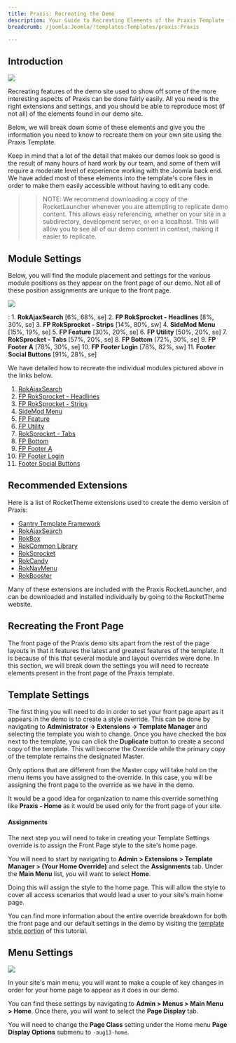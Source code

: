 ```yaml
---
title: Praxis: Recreating the Demo
description: Your Guide to Recreating Elements of the Praxis Template for Joomla
breadcrumb: /joomla:Joomla/!templates:Templates/praxis:Praxis

---
```


Introduction
-----

![][praxis2]

Recreating features of the demo site used to show off some of the more interesting aspects of Praxis can be done fairly easily. All you need is the right extensions and settings, and you should be able to reproduce most (if not all) of the elements found in our demo site. 

Below, we will break down some of these elements and give you the information you need to know to recreate them on your own site using the Praxis Template.

Keep in mind that a lot of the detail that makes our demos look so good is the result of many hours of hard work by our team, and some of them will require a moderate level of experience working with the Joomla back end. We have added most of these elements into the template's core files in order to make them easily accessible without having to edit any code.

>> NOTE: We recommend downloading a copy of the RocketLauncher whenever you are attempting to replicate demo content. This allows easy referencing, whether on your site in a subdirectory, development server, or on a localhost. This will allow you to see all of our demo content in context, making it easier to replicate.

Module Settings
-----


Below, you will find the module placement and settings for the various module positions as they appear on the front page of our demo. Not all of these position assignments are unique to the front page.

![][praxis]

:   1. **RokAjaxSearch**  [6%, 68%, se]
    2. **FP RokSprocket - Headlines**  [8%, 30%, se]
    3. **FP RokSprocket - Strips**  [14%, 80%, sw]
    4. **SideMod Menu**  [15%, 19%, se]
    5. **FP Feature**  [30%, 20%, se]
    6. **FP Utility**  [50%, 20%, se]
    7. **RokSprocket - Tabs**  [57%, 20%, se]
    8. **FP Bottom**  [72%, 30%, se]
    9. **FP Footer A**  [78%, 30%, se]
    10. **FP Footer Login**  [78%, 82%, sw]
    11. **Footer Social Buttons**  [91%, 28%, se]

We have detailed how to recreate the individual modules pictured above in the links below.

1. [RokAjaxSearch][module1]
2. [FP RokSprocket - Headlines][module2]
3. [FP RokSprocket - Strips][module3]
4. [SideMod Menu][module4]
5. [FP Feature][module5]
6. [FP Utility][module6]
7. [RokSprocket - Tabs][module7]
8. [FP Bottom][module8]
9. [FP Footer A][module9]
10. [FP Footer Login][module10]
11. [Footer Social Buttons][module11]

Recommended Extensions
-----

Here is a list of RocketTheme extensions used to create the demo version of Praxis:

* [Gantry Template Framework][gantry]
* [RokAjaxSearch][rokajaxsearch]
* [RokBox][rokbox]
* [RokCommon Library](https://rockettheme.com/joomla/extensions/rokutilities)
* [RokSprocket][roksprocket]
* [RokCandy][rokcandy]
* [RokNavMenu][roknavmenu]
* [RokBooster][rokbooster]

Many of these extensions are included with the Praxis RocketLauncher, and can be downloaded and installed individually by going to the RocketTheme website.

Recreating the Front Page
-----

The front page of the Praxis demo sits apart from the rest of the page layouts in that it features the latest and greatest features of the template. It is because of this that several module and layout overrides were done. In this section, we will break down the settings you will need to recreate elements present in the front page of the Praxis template.

Template Settings
-----

The first thing you will need to do in order to set your front page apart as it appears in the demo is to create a style override. This can be done by navigating to **Administrator -> Extensions -> Template Manager** and selecting the template you wish to change.  Once you have checked the box next to the template, you can click the **Duplicate** button to create a second copy of the template. This will become the Override while the primary copy of the template remains the designated Master.

Only options that are different from the Master copy will take hold on the menu items you have assigned to the override. In this case, you will be assigning the front page to the override as we have in the demo.

It would be a good idea for organization to name this override something like **Praxis - Home** as it would be used only for the front page of your site.

#### Assignments

The next step you will need to take in creating your Template Settings override is to assign the Front Page style to the site's home page. 

You will need to start by navigating to **Admin > Extensions > Template Manager > (Your Home Override)** and select the **Assignments** tab. Under the **Main Menu** list, you will want to select **Home**.

Doing this will assign the style to the home page. This will allow the style to cover all access scenarios that would lead a user to your site's main home page.

You can find more information about the entire override breakdown for both the front page and our default settings in the demo by visiting the [template style portion][demooverride] of this tutorial.

Menu Settings
-----

![][mainmenu]

In your site's main menu, you will want to make a couple of key changes in order for your home page to appear as it does in our demo.

You can find these settings by navigating to **Admin > Menus > Main Menu > Home**. Once there, you will want to select the **Page Display** tab.

You will need to change the **Page Class** setting under the Home menu **Page Display Options** submenu to `-aug13-home`.

[gantry]: http://gantry.org/downloads
[rokajaxsearch]: http://www.rockettheme.com/joomla/extensions/rokajaxsearch
[rokbox]: http://www.rockettheme.com/joomla/extensions/rokbox
[roksprocket]: http://www.rockettheme.com/joomla/extensions/roksprocket
[praxis]: assets/praxis.jpeg
[praxis2]: assets/praxis2.jpeg
[demooverride]: demo_override.md
[roknavmenu]: http://www.rockettheme.com/joomla/extensions/roknavmenu
[rokbooster]: http://www.rockettheme.com/joomla/extensions/rokbooster
[rokcandy]: http://www.rockettheme.com/joomla/extensions/rokcandy
[module1]: demo_module_1.md
[module2]: demo_module_2.md
[module3]: demo_module_3.md
[module4]: demo_module_4.md
[module5]: demo_module_5.md
[module6]: demo_module_6.md
[module7]: demo_module_7.md
[module8]: demo_module_8.md
[module9]: demo_module_9.md
[module10]: demo_module_10.md
[module11]: demo_module_11.md
[mainmenu]: assets/menu_1.jpg
[icons]: http://fortawesome.github.io/Font-Awesome/icons/
[article]: assets/article.jpg